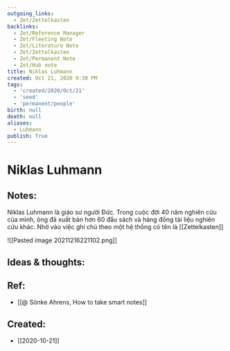 ```yaml
---
outgoing_links:
  - Zet/Zettelkasten
backlinks:
  - Zet/Reference Manager
  - Zet/Fleeting Note
  - Zet/Literature Note
  - Zet/Zettelkasten
  - Zet/Permanent Note
  - Zet/Hub note
title: Niklas Luhmann
created: Oct 21, 2020 9:30 PM
tags:
  - 'created/2020/Oct/21'
  - 'seed'
  - 'permanent/people'
birth: null
death: null
aliases:
  - Luhmann
publish: True
---
```

# Niklas Luhmann

## Notes:
Niklas Luhmann là giáo sư người Đức. Trong cuộc đời 40 năm nghiên cứu của mình, ông đã xuất bản hơn 60 đầu sách và hàng đống tài liệu nghiên cứu khác. Nhờ vào việc ghi chú theo một hệ thống có tên là [[Zettelkasten]]

![[Pasted image 20211216221102.png]]

## Ideas & thoughts:

## Ref:
- [[@ Sönke Ahrens, How to take smart notes]]

## Created:
- [[2020-10-21]]

